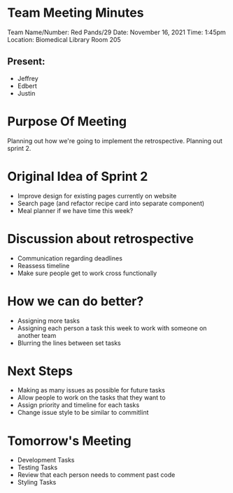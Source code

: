 # Team Meeting Minutes #
Team Name/Number: Red Pands/29
Date: November 16, 2021
Time: 1:45pm
Location: Biomedical Library Room 205

## Present:
- Jeffrey
- Edbert
- Justin

# Purpose Of Meeting
Planning out how we're going to implement the retrospective. 
Planning out sprint 2. 

# Original Idea of Sprint 2 
- Improve design for existing pages currently on website
- Search page (and refactor recipe card into separate component)
- Meal planner if we have time this week?

# Discussion about retrospective 
- Communication regarding deadlines
- Reassess timeline
- Make sure people get to work cross functionally

# How we can do better?
- Assigning more tasks
- Assigning each person a task this week to work with someone on another team
- Blurring the lines between set tasks 

# Next Steps  
- Making as many issues as possible for future tasks 
- Allow people to work on the tasks that they want to
- Assign priority and timeline for each tasks
- Change issue style to be similar to commitlint

# Tomorrow's Meeting
- Development Tasks
- Testing Tasks
- Review that each person needs to comment past code
- Styling Tasks 